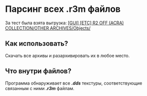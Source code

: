 # Парсинг всех .r3m файлов
За тест была взята выгрузка: [[GUI] [ETC] R2 OFF (ACRA) COLLECTION/OTHER ARCHIVES/Objects/](https://github.com/Aksel911/R2-Textures/tree/main/%5BGUI%5D%20%5BETC%5D%20R2%20OFF%20(ACRA)%20COLLECTION/OTHER%20ARCHIVES/Objects)

## Как использовать?
Скачать все архивы и разархивировать их в любое место.

## Что внутри файлов?
Программа обнаруживает все ***.dds*** текстуры, соответствующие связанным с ними ***.r3m*** файлам.

